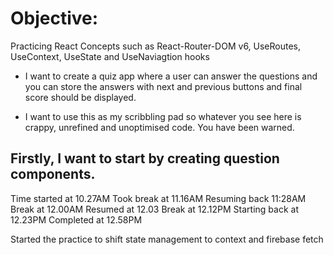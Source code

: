 # Objective:
Practicing React Concepts such as React-Router-DOM v6, UseRoutes, UseContext, UseState and UseNaviagtion hooks

- I want to create a quiz app where a user can answer the questions and you can store the answers with next and previous buttons and final score should be displayed.

- I want to use this as my scribbling pad so whatever you see here is crappy, unrefined and unoptimised code. You have been warned.

## Firstly, I want to start by creating question components.







Time started at 10.27AM Took break at 11.16AM Resuming back 11:28AM Break at 12.00AM Resumed at 12.03 Break at 12.12PM Starting back at 12.23PM Completed at 12.58PM

Started the practice to shift state management to context and firebase fetch